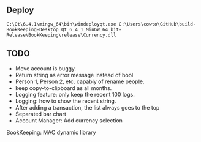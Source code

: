## Deploy

`C:\Qt\6.4.1\mingw_64\bin\windeployqt.exe C:\Users\cowto\GitHub\build-BookKeeping-Desktop_Qt_6_4_1_MinGW_64_bit-Release\BookKeeping\release\Currency.dll`

## TODO

- Move account is buggy.
- Return string as error message instead of bool
- Person 1, Person 2, etc. capably of rename people.
- keep copy-to-clipboard as all months.
- Logging feature: only keep the recent 100 logs.
- Logging: how to show the recent string.
- After adding a transaction, the list always goes to the top
- Separated bar chart
- Account Manager: Add currency selection

BookKeeping:
MAC dynamic library


